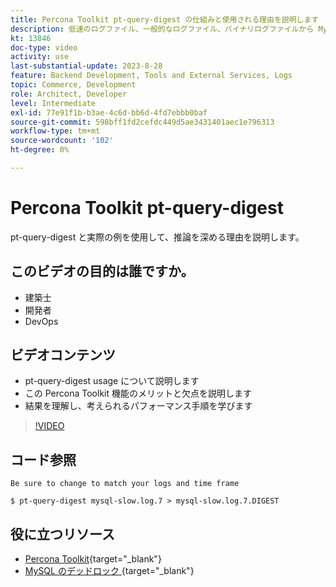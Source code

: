```yaml
---
title: Percona Toolkit pt-query-digest の仕組みと使用される理由を説明します
description: 低速のログファイル、一般的なログファイル、バイナリログファイルから MySQL クエリを分析します。 また、「SHOW PROCESSLIST」からのクエリと、tcpdump からの MySQL プロトコルデータも分析できます。
kt: 13846
doc-type: video
activity: use
last-substantial-update: 2023-8-28
feature: Backend Development, Tools and External Services, Logs
topic: Commerce, Development
role: Architect, Developer
level: Intermediate
exl-id: 77e91f1b-b3ae-4c6d-bb6d-4fd7ebbb0baf
source-git-commit: 598bff1fd2cefdc449d5ae3431401aec1e796313
workflow-type: tm+mt
source-wordcount: '102'
ht-degree: 0%

---
```


# Percona Toolkit pt-query-digest

pt-query-digest と実際の例を使用して、推論を深める理由を説明します。

## このビデオの目的は誰ですか。

- 建築士
- 開発者
- DevOps

## ビデオコンテンツ

- pt-query-digest usage について説明します
- この Percona Toolkit 機能のメリットと欠点を説明します
- 結果を理解し、考えられるパフォーマンス手順を学びます

>[!VIDEO](https://video.tv.adobe.com/v/3452288?learn=on&captions=jpn)

## コード参照

```MYSQL
Be sure to change to match your logs and time frame

$ pt-query-digest mysql-slow.log.7 > mysql-slow.log.7.DIGEST
```

## 役に立つリソース

- [Percona Toolkit](https://docs.percona.com/percona-toolkit/pt-query-digest.html){target="_blank"}
- [MySQL のデッドロック ](https://experienceleague.adobe.com/docs/commerce-knowledge-base/kb/troubleshooting/database/deadlocks-in-mysql.html?lang=ja){target="_blank"}
